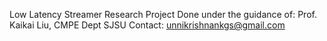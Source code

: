 Low Latency Streamer
Research Project
Done under the guidance of:
Prof. Kaikai Liu,
CMPE Dept
SJSU
Contact: <unnikrishnankgs@gmail.com>
